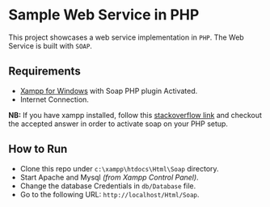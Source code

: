 # Sample Web Service in PHP
This project showcases a web service implementation in `PHP`. The Web Service is built with `SOAP`.

## Requirements
- [Xampp for Windows](https://www.apachefriends.org/download.html) with Soap PHP plugin Activated.
- Internet Connection.

**NB:** If you have xampp installed, follow this [stackoverflow link](https://stackoverflow.com/questions/49803527/how-do-i-enable-soap-client-in-xammp-php-version-7-1-11) and checkout the accepted answer in order to activate soap on your PHP setup.

## How to Run
- Clone this repo under `c:\xampp\htdocs\Html\Soap` directory.
- Start Apache and Mysql *(from Xampp Control Panel)*.
- Change the database Credentials in `db/Database` file.
- Go to the following URL: ``http://localhost/Html/Soap``.
